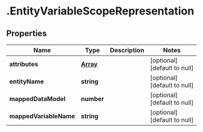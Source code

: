 # .EntityVariableScopeRepresentation

## Properties
Name | Type | Description | Notes
------------ | ------------- | ------------- | -------------
**attributes** | [**Array<EntityAttributeScopeRepresentation>**](EntityAttributeScopeRepresentation.md) |  | [optional] [default to null]
**entityName** | **string** |  | [optional] [default to null]
**mappedDataModel** | **number** |  | [optional] [default to null]
**mappedVariableName** | **string** |  | [optional] [default to null]


